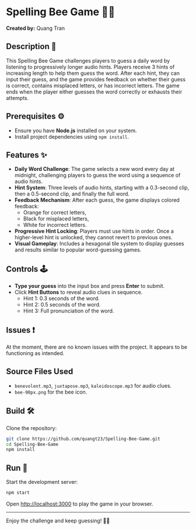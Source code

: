 
# Spelling Bee Game 🐝🔠
**Created by:** Quang Tran

## Description 📝
This Spelling Bee Game challenges players to guess a daily word by listening to progressively longer audio hints. Players receive 3 hints of increasing length to help them guess the word. After each hint, they can input their guess, and the game provides feedback on whether their guess is correct, contains misplaced letters, or has incorrect letters. The game ends when the player either guesses the word correctly or exhausts their attempts.

## Prerequisites ⚙️
- Ensure you have **Node.js** installed on your system.
- Install project dependencies using `npm install`.

## Features ✨
- **Daily Word Challenge**: The game selects a new word every day at midnight, challenging players to guess the word using a sequence of audio hints.
- **Hint System**: Three levels of audio hints, starting with a 0.3-second clip, then a 0.5-second clip, and finally the full word.
- **Feedback Mechanism**: After each guess, the game displays colored feedback: 
  - Orange for correct letters,
  - Black for misplaced letters,
  - White for incorrect letters.
- **Progressive Hint Locking**: Players must use hints in order. Once a higher-level hint is unlocked, they cannot revert to previous ones.
- **Visual Gameplay**: Includes a hexagonal tile system to display guesses and results similar to popular word-guessing games.

## Controls 🕹️
- **Type your guess** into the input box and press **Enter** to submit.
- Click **Hint Buttons** to reveal audio clues in sequence.
  - Hint 1: 0.3 seconds of the word.
  - Hint 2: 0.5 seconds of the word.
  - Hint 3: Full pronunciation of the word.

## Issues ❗
At the moment, there are no known issues with the project. It appears to be functioning as intended.

## Source Files Used
- `benevolent.mp3`, `juxtapose.mp3`, `kaleidoscope.mp3` for audio clues.
- `bee-90px.png` for the bee icon.

## Build 🛠️
Clone the repository:
```bash
git clone https://github.com/quangt23/Spelling-Bee-Game.git
cd Spelling-Bee-Game
npm install
```

## Run 🚀
Start the development server:
```bash
npm start
```

Open [http://localhost:3000](http://localhost:3000) to play the game in your browser.

---

Enjoy the challenge and keep guessing! 🐝🎯
